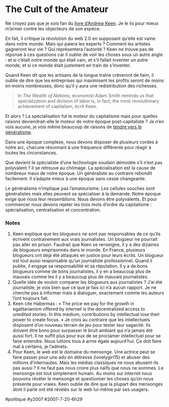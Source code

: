 # The Cult of the Amateur

Ne croyez pas que je sois fan du [livre d’Andrew Keen](un-univers-de-trolls.md). Je le lis pour mieux m’armer contre les objecteurs de son espèce.

En fait, il critique la révolution du web 2.0 en supposant qu’elle est vaine dans notre monde. Mais qui paiera les experts ? Comment les artistes gagneront leur vie ? Qui représentera l’autorité ? Keen ne trouve pas de réponse à ces questions car il oublie de voir les choses sous un autre angle : et si c’était notre monde qui était vain, et s’il fallait inventer un autre monde, et si ce monde était justement en train de s’inventer.

Quand Keen dit que les artisans de la longue traîne crèveront de faim, il oublie de dire que les entreprises qui maximisent les profits seront de moins en moins nombreuses, donc qu’il y aura une redistribution des richesses.

> In *The Wealth of Nations*, economist Adam Smith reminds us that specialization and division of labor is, in fact, the most revolutionary achievement of capitalism, écrit Keen.

Et alors ? La spécialisation fut le moteur du capitalisme mais pour quelles raisons deviendrait-elle le moteur de notre époque post-capitaliste ? Je n’en vois aucune, je vois même beaucoup de raisons de [tendre vers le généralisme](le-siecle-des-generalistes.md).

Dans une époque complexe, nous devons disposer de plusieurs cordes à notre arc, chacune résonnant à une fréquence différente pour réagir à toutes les circonstances.

Que devient le spécialiste d’une technologie soudain démodée s’il n’est pas polyvalent ? Il se retrouve au chômage. La spécialisation est la cause de nombreux maux de notre époque. Un généraliste au contraire rebondit facilement. Il s’adapte mieux à une époque sans cesse changeante.

Le généralisme n’implique pas l’amateurisme. Les cellules souches sont généralistes mais elles peuvent se spécialiser à la demande. Notre époque exige que nous leur ressemblions. Nous devons être polyvalents. Et pour commencer nous devons rejeter les trois mots d’ordre du capitalisme : spécialisation, centralisation et concentration.

### Notes

1. Keen explique que les blogueurs ne sont pas responsables de ce qu’ils écrivent contrairement aux vrais journalistes. Un blogueur ne pourrait pas aller en prison. Faudrait que Keen se renseigne, il y a des dizaines de blogueurs emprisonnés dans le monde. En France, plusieurs blogueurs ont déjà été attaqués en justice pour leurs écrits. Un blogueur est tout aussi responsable qu’un journaliste professionnel. Quand il publie, il engage sa responsabilité et sa réputation. Il y a de bons blogueurs comme de bons journalistes, il y en a beaucoup plus de mauvais comme les il y a beaucoup plus de mauvais journalistes.
2. Quelle idée de vouloir comparer les blogueurs aux journalistes ? J’ai été journaliste, je vois bien que ce que je fais ici n’a aucun rapport. Je ne cherche pas à informer mais à dialoguer, exactement comme les auteurs l’ont toujours fait.
3. Keen cite Habermas : « The price we pay for the growth in egalitarianism offered by internet is the decentralized access to unedited stories. In this medium, contributions by intellectual lose their power to create focus. » Je crois au contraire que les intellectuels disposent d’un nouveau terrain de jeu pour tester leur sagacité. Ils doivent être bons pour surpasser le bruit ambiant qui n’a jamais été aussi fort. Il ne suffit plus pour eux de se proclamer intellectuel pour se faire entendre. Nous luttons tous à arme égale aujourd’hui. Ça doit faire mal à certains, je l’admets.
4. Pour Keen, le web est le domaine du mensonge. Une actrice peut se faire passer pour une ado en détresse (lonelygirl15) et abuser des millions d’internautes. Mais les médias classiques ne nous abusent-ils pas aussi ? Il ne faut pas nous croire plus naïfs que nous ne sommes. Le mensonge est tout simplement humain. Au moins sur internet nous pouvons révéler le mensonge et questionner les choses qu’on nous présente pour vraies. Keen oublie de dire que la plupart des mensonges dont il parle ont été révélés sur le web lui-même par ses usagers.


#politique #y2007 #2007-7-20-6h29
